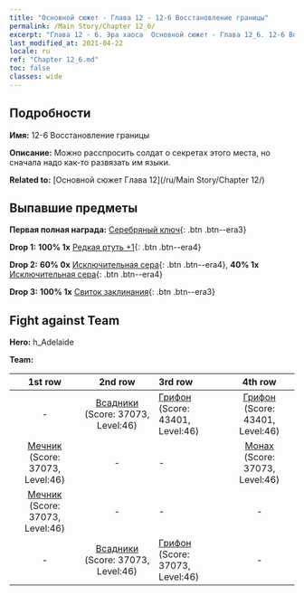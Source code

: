 ```yaml
---
title: "Основной сюжет - Глава 12 - 12-6 Восстановление границы"
permalink: /Main Story/Chapter 12_6/
excerpt: "Глава 12 - 6. Эра хаоса  Основной сюжет - Глава 12_6. 12-6 Восстановление границы"
last_modified_at: 2021-04-22
locale: ru
ref: "Chapter 12_6.md"
toc: false
classes: wide
---
```


## Подробности

 **Имя:** 12-6 Восстановление границы

 **Описание:** Можно расспросить солдат о секретах этого места, но сначала надо как-то развязать им языки.

 **Related to:** [Основной сюжет Глава 12](/ru/Main Story/Chapter 12/)

## Выпавшие предметы

 **Первая полная награда:** [Серебряный ключ](/ItemsRU/con_693/){: .btn .btn--era3}

 **Drop 1:** **100% 1x** [Редкая ртуть +1](/ItemsRU/mat_42/){: .btn .btn--era4}

 **Drop 2:** **60% 0x** [Исключительная сера](/ItemsRU/mat_36/){: .btn .btn--era4}, **40% 1x** [Исключительная сера](/ItemsRU/mat_36/){: .btn .btn--era4}

 **Drop 3:** **100% 1x** [Свиток заклинания](/ItemsRU/con_694/){: .btn .btn--era3}


## Fight against Team
 **Hero:** h_Adelaide

 **Team:**


  | 1st row | 2nd row | 3rd row | 4th row |
  |:----:|:----:|:----|:----:|
  | - | [Всадники](/ru/units/Cavalier/) (Score: 37073, Level:46)  | [Грифон](/ru/units/Griffin/) (Score: 43401, Level:46)  | [Грифон](/ru/units/Griffin/) (Score: 43401, Level:46)  |
  | [Мечник](/ru/units/Swordsman/) (Score: 37073, Level:46)  | - | - | [Монах](/ru/units/Monk/) (Score: 37073, Level:46)  |
  | [Мечник](/ru/units/Swordsman/) (Score: 37073, Level:46)  | - | - | - |
  | - | [Всадники](/ru/units/Cavalier/) (Score: 37073, Level:46)  | [Грифон](/ru/units/Griffin/) (Score: 37073, Level:46)  | - |


